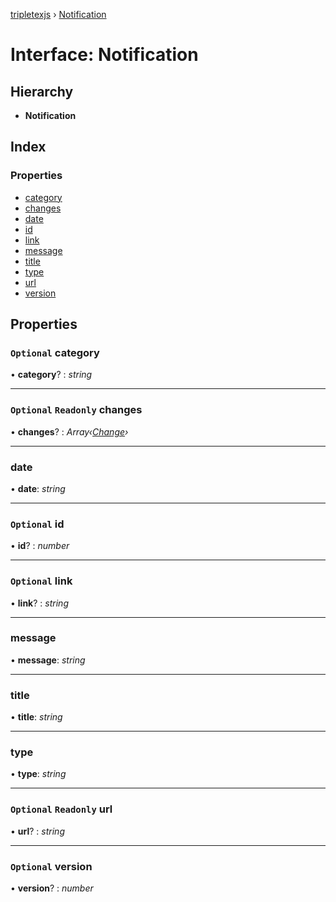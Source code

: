 [tripletexjs](../README.md) › [Notification](notification.md)

# Interface: Notification

## Hierarchy

* **Notification**

## Index

### Properties

* [category](notification.md#optional-category)
* [changes](notification.md#optional-readonly-changes)
* [date](notification.md#date)
* [id](notification.md#optional-id)
* [link](notification.md#optional-link)
* [message](notification.md#message)
* [title](notification.md#title)
* [type](notification.md#type)
* [url](notification.md#optional-readonly-url)
* [version](notification.md#optional-version)

## Properties

### `Optional` category

• **category**? : *string*

___

### `Optional` `Readonly` changes

• **changes**? : *Array‹[Change](../modules/change.md)›*

___

###  date

• **date**: *string*

___

### `Optional` id

• **id**? : *number*

___

### `Optional` link

• **link**? : *string*

___

###  message

• **message**: *string*

___

###  title

• **title**: *string*

___

###  type

• **type**: *string*

___

### `Optional` `Readonly` url

• **url**? : *string*

___

### `Optional` version

• **version**? : *number*

